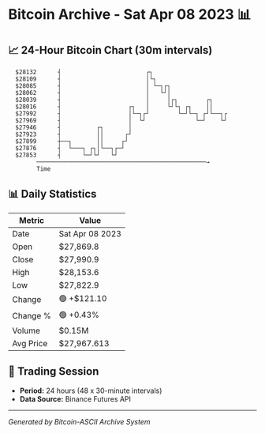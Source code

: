 # Bitcoin Archive - Sat Apr 08 2023 📊

## 📈 24-Hour Bitcoin Chart (30m intervals)

```
  $28132      ┤                        ┌┐                      
  $28109      ┤                        │└┐                     
  $28085      ┤                        │ └─┐┌┐                 
  $28062      ┤                        │   └┘│                 
  $28039      ┤                        │     │┌┐        ┌┐     
  $28016      ┤                   ┌┐   │     └┘└┐ ┌┐    ││     
  $27992      ┤                   │└─┐┌┘        └─┘└─┐ ┌┘└──┐┌ 
  $27969      ┤                   │  └┘              └─┘    └┘ 
  $27946      ┤          ┌┐       │                            
  $27923      ┤          ││      ┌┘                            
  $27899      ┼──┐       ││     ┌┘                             
  $27876      ┤  └───┐ ┌┐│└──┐┌─┘                              
  $27853      ┤      └─┘└┘   └┘                                
        ────────────────────────────────────────────────→
        Time
```

## 📊 Daily Statistics

| Metric | Value |
|--------|-------|
| Date | Sat Apr 08 2023 |
| Open | $27,869.8 |
| Close | $27,990.9 |
| High | $28,153.6 |
| Low | $27,822.9 |
| Change | 🟢 +$121.10 |
| Change % | 🟢 +0.43% |
| Volume | $0.15M |
| Avg Price | $27,967.613 |

## 📅 Trading Session

- **Period:** 24 hours (48 x 30-minute intervals)
- **Data Source:** Binance Futures API

---
*Generated by Bitcoin-ASCII Archive System*
